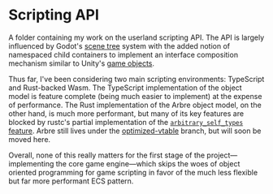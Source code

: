 # Scripting API

A folder containing my work on the userland scripting API. The API is largely influenced by Godot's [scene tree](https://docs.godotengine.org/en/stable/classes/class_node.html) system with the added notion of namespaced child containers to implement an interface composition mechanism similar to Unity's [game objects](https://docs.unity3d.com/Manual/GameObjects.html).

Thus far, I've been considering two main scripting environments: TypeScript and Rust-backed Wasm. The TypeScript implementation of the object model is feature complete (being much easier to implement) at the expense of performance. The Rust implementation of the Arbre object model, on the other hand, is much more performant, but many of its key features are blocked by rustc's partial implementation of the [`arbitrary_self_types` feature](https://github.com/rust-lang/rust/issues/44874). Arbre still lives under the [optimized-vtable](https://github.com/Radbuglet/crucible/tree/optimized-vtable) branch, but will soon be moved here.

Overall, none of this really matters for the first stage of the project—implementing the core game engine—which skips the woes of object oriented programming for game scripting in favor of the much less flexible but far more performant ECS pattern.
